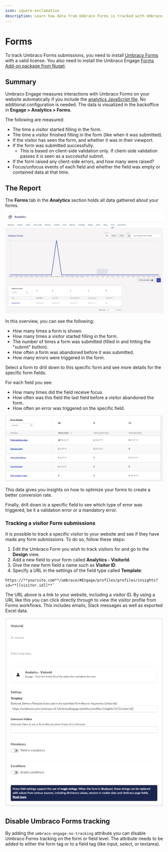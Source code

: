 ```yaml
---
icon: square-exclamation
description: Learn how data from Umbraco Forms is tracked with Umbraco Engage.
---
```


# Forms

To track Umbraco Forms submissions, you need to install [Umbraco Forms](https://umbraco.com/products/add-ons/forms/) with a valid license. You also need to install the Umbraco Engage [Forms Add-on package from Nuget](https://www.nuget.org/packages/Umbraco.Engage.Forms).

## Summary

Umbraco Engage measures interactions with Umbraco Forms on your website automatically if you include the [analytics JavaScript file](../../developers/analytics/client-side-events-and-additional-javascript-files/). No additional configuration is needed. The data is visualized in the backoffice in **Engage > Analytics > Forms**.

The following are measured:

* The time a visitor started filling in the form.
* The time a visitor finished filling in the form (like when it was submitted).
* If the visitor has seen the form, and whether it was in their viewport.
* If the form was submitted successfully.
  * This is based on client-side validation only. If client-side validation passes it is seen as a successful submit.
* If the form raised any client-side errors, and how many were raised?
* Focus/unfocus events of each field and whether the field was empty or contained data at that time.

## The Report

The **Forms** tab in the **Analytics** section holds all data gathered about your forms.

![Forms tab in the Analytics section](../../.gitbook/assets/engage-analytics-forms.png)

In this overview, you can see the following:

* How many times a form is shown.
* How many times a visitor started filling in the form.
* The number of times a form was submitted (filled in and hitting the "submit" button).
* How often a form was abandoned before it was submitted.
* How many errors were triggered in the form.

Select a form to drill down to this specific form and see more details for the specific form fields.

For each field you see:

* How many times did the field receive focus.
* How often was this field the last field before a visitor abandoned the form.
* How often an error was triggered on the specific field.

![Form Details](../../.gitbook/assets/engage-analytics-form-details.png)

This data gives you insights on how to optimize your forms to create a better conversion rate.

Finally, drill down to a specific field to see which type of error was triggered, be it a validation error or a mandatory error.

### Tracking a visitor Form submissions

It is possible to track a specific visitor to your website and see if they have made any form submissions. To do so, follow these steps:

1. Edit the Umbraco Form you wish to track visitors for and go to the **Design** view.
2. Add a new field to your form called **Analytics - VisitorId**.
3. Give the new form field a name such as **Visitor ID**.
4. Specify a URL in the settings of the field type called **Template**:

```console
https://**yoursite.com**/umbraco/#Engage/profiles/profiles/insights?id=**[[visitor.id]]**`
```

The URL above is a link to your website, including a visitor ID. By using a URL like this you can click directly through to view the visitor profile from Forms workflows. This includes emails, Slack messages as well as exported Excel data.

![Adding Analytics - VisitorId field to Form](../../.gitbook/assets/engage-analytics-forms-visitor-id2.png)

## Disable Umbraco Forms tracking

By adding the `umbraco-engage-no-tracking` attribute you can disable Umbraco Forms tracking on the form or field level. The attribute needs to be added to either the form tag or to a field tag (like input, select, or textarea).

